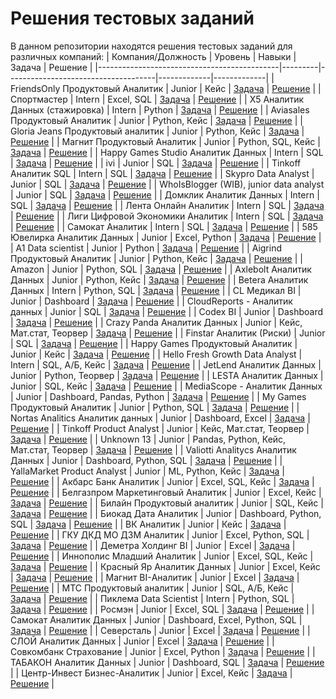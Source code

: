 # Решения тестовых заданий

В данном репозитории находятся решения тестовых заданий для различных компаний:
| Компания/Должность                           | Уровень | Навыки                              | Задача      | Решение     |
|---------------------------------------------|---------|-------------------------------------|-------------|-------------|
| FriendsOnly Продуктовый Аналитик            | Junior  | Кейс                                | [Задача](https://github.com/yuuliasha/practics/blob/main/FriendsOnly%20%D0%9F%D1%80%D0%BE%D0%B4%D1%83%D0%BA%D1%82%D0%BE%D0%B2%D1%8B%D0%B8%CC%86%20%D0%90%D0%BD%D0%B0%D0%BB%D0%B8%D1%82%D0%B8%D0%BA/README.md) | [Решение](#) |
| Спортмастер                                  | Intern  | Excel, SQL                          | [Задача](#) | [Решение](#) |
| X5 Аналитик Данных (стажировка)             | Intern  | Python                              | [Задача](#) | [Решение](#) |
| Aviasales Продуктовый Аналитик              | Junior  | Python, Кейс                        | [Задача](#) | [Решение](#) |
| Gloria Jeans Продуктовый аналитик           | Junior  | Python, Кейс                        | [Задача](#) | [Решение](#) |
| Магнит Продуктовый Аналитик                  | Junior  | Python, SQL, Кейс                   | [Задача](#) | [Решение](#) |
| Happy Games Studio Аналитик Данных          | Intern  | SQL                                 | [Задача](#) | [Решение](#) |
| ivi                                          | Junior  | SQL                                 | [Задача](#) | [Решение](#) |
| Tinkoff Аналитик SQL                         | Intern  | SQL                                 | [Задача](#) | [Решение](#) |
| Skypro Data Analyst                          | Junior  | SQL                                 | [Задача](#) | [Решение](#) |
| WhoIsBlogger (WIB), junior data analyst      | Junior  | SQL                                 | [Задача](#) | [Решение](#) |
| Домклик Аналитик Данных                     | Intern  | SQL                                 | [Задача](#) | [Решение](#) |
| Лента Онлайн Аналитик                       | Intern  | SQL                                 | [Задача](#) | [Решение](#) |
| Лиги Цифровой Экономики Аналитик            | Intern  | SQL                                 | [Задача](#) | [Решение](#) |
| Самокат Аналитик                             | Intern  | SQL                                 | [Задача](#) | [Решение](#) |
| 585 Ювелирка Аналитик Данных                | Junior  | Excel, Python                       | [Задача](#) | [Решение](#) |
| A1 Data scientist                            | Junior  | Python                              | [Задача](#) | [Решение](#) |
| Aigrind Продуктовый Аналитик                | Junior  | Python, Кейс                        | [Задача](#) | [Решение](#) |
| Amazon                                       | Junior  | Python, SQL                         | [Задача](#) | [Решение](#) |
| Axlebolt Аналитик Данных                    | Junior  | Python, Кейс                        | [Задача](#) | [Решение](#) |
| Betera Аналитик Данных                      | Intern  | Python, SQL                         | [Задача](#) | [Решение](#) |
| CL Медикал BI                                | Junior  | Dashboard                           | [Задача](#) | [Решение](#) |
| CloudReports - Аналитик данных              | Junior  | SQL                                 | [Задача](#) | [Решение](#) |
| Codex BI                                     | Junior  | Dashboard                           | [Задача](#) | [Решение](#) |
| Crazy Panda Аналитик Данных                 | Junior  | Кейс, Мат.стат, Теорвер             | [Задача](#) | [Решение](#) |
| Finstar Аналитик (Риски)                    | Junior  | SQL                                 | [Задача](#) | [Решение](#) |
| Happy Games Продуктовый Аналитик            | Junior  | Кейс                                | [Задача](#) | [Решение](#) |
| Hello Fresh Growth Data Analyst             | Intern  | SQL, А/Б, Кейс                      | [Задача](#) | [Решение](#) |
| JetLend Аналитик Данных                     | Junior  | Python, Теорвер                     | [Задача](#) | [Решение](#) |
| LESTA Аналитик Данных                       | Junior  | SQL, Кейс                           | [Задача](#) | [Решение](#) |
| MediaScope - Аналитик Данных                | Junior  | Dashboard, Pandas, Python           | [Задача](#) | [Решение](#) |
| My Games Продуктовый Аналитик              | Junior  | Python, SQL                         | [Задача](#) | [Решение](#) |
| Nortas Analitics Аналитик данных            | Junior  | Dashboard, Excel                    | [Задача](#) | [Решение](#) |
| Tinkoff Product Analyst                     | Junior  | Кейс, Мат.стат, Теорвер             | [Задача](#) | [Решение](#) |
| Unknown 13                                  | Junior  | Pandas, Python, Кейс, Мат.стат, Теорвер | [Задача](#) | [Решение](#) |
| Valiotti Analitycs Аналитик Данных          | Junior  | Dashboard, Python, SQL              | [Задача](#) | [Решение](#) |
| YallaMarket Product Analyst                 | Junior  | ML, Python, Кейс                    | [Задача](#) | [Решение](#) |
| Акбарс Банк Аналитик                        | Junior  | Excel, SQL, Кейс                    | [Задача](#) | [Решение](#) |
| Белгазпром Маркетинговый Аналитик           | Junior  | Excel, Кейс                         | [Задача](#) | [Решение](#) |
| Билайн Продуктовый аналитик                | Junior  | SQL, Кейс                           | [Задача](#) | [Решение](#) |
| Биокад Дата Аналитик                        | Junior  | Dashboard, Python, SQL              | [Задача](#) | [Решение](#) |
| ВК Аналитик                                | Junior  | Кейс                                | [Задача](#) | [Решение](#) |
| ГКУ ДКД МО ДЗМ Аналитик                     | Junior  | Excel, Python, SQL                  | [Задача](#) | [Решение](#) |
| Деметра Холдинг BI                          | Junior  | Excel                               | [Задача](#) | [Решение](#) |
| Иннополис Младший Аналитик                 | Junior  | Excel, SQL, Кейс                    | [Задача](#) | [Решение](#) |
| Красный Яр Аналитик Данных                 | Junior  | Excel, Кейс                         | [Задача](#) | [Решение](#) |
| Магнит BI-Аналитик                          | Junior  | Excel                               | [Задача](#) | [Решение](#) |
| МТС Продуктовый аналитик                   | Junior  | SQL, А/Б, Кейс                      | [Задача](#) | [Решение](#) |
| Пиклема Data Scientist                      | Intern  | Python, SQL                         | [Задача](#) | [Решение](#) |
| Росмэн                                      | Junior  | Excel, SQL                          | [Задача](#) | [Решение](#) |
| Самокат Аналитик Данных                     | Junior  | Dashboard, Excel, Python, SQL       | [Задача](#) | [Решение](#) |
| Северсталь                                  | Junior  | Excel                               | [Задача](#) | [Решение](#) |
| СЛОЙ Аналитик Данных                       | Junior  | Excel                               | [Задача](#) | [Решение](#) |
| Совкомбанк Страхование                      | Junior  | Excel, Python                       | [Задача](#) | [Решение](#) |
| ТАБАКОН Аналитик Данных                     | Junior  | Dashboard, SQL                      | [Задача](#) | [Решение](#) |
| Центр-Инвест Бизнес-Аналитик                | Junior  | Excel, Кейс                         | [Задача](#) | [Решение](#) |
